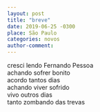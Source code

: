 ```yaml
---
layout: post
title: "breve"
date: 2019-06-25 -0300
place: São Paulo
categories: novos
author-comment:
---
```


<!--more-->
cresci lendo Fernando Pessoa  
achando sofrer bonito  
acordo tantos dias  
achando viver sofrido  
vivo outros dias   
tanto
zombando das trevas  
